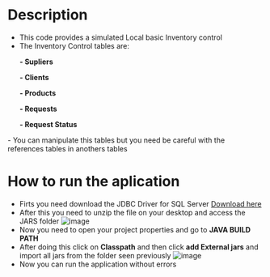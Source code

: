 # Description
- This code provides a simulated Local basic Inventory control
- The Inventory Control tables are:
<b>
<ul>- Supliers </ul>
<ul>- Clients </ul>
<ul>- Products </ul>
<ul>- Requests </ul>
<ul>- Request Status </ul>
</b>
- You can manipulate this tables but you need be careful with the references tables in anothers tables 

# How to run the aplication
- Firts you need download the JDBC Driver for SQL Server <a href="https://learn.microsoft.com/en-us/sql/connect/jdbc/download-microsoft-jdbc-driver-for-sql-server?view=sql-server-ver16"> Download here </a>
- After this you need to unzip the file on your desktop and access the JARS folder
![image](https://github.com/LeoBarbosa08/Storage_Control/assets/84389162/71d9fae2-1438-47b0-9fd4-368b55bc8a30)
- Now you need to open your project properties and go to <b>JAVA BUILD PATH </b>
- After doing this click on <b>Classpath</b> and then click <b>add External jars</b> and import all jars from the folder seen previously
![image](https://github.com/LeoBarbosa08/Storage_Control/assets/84389162/f0bee630-e9ff-43be-a79e-455b49180b38)
- Now you can run the application without errors


